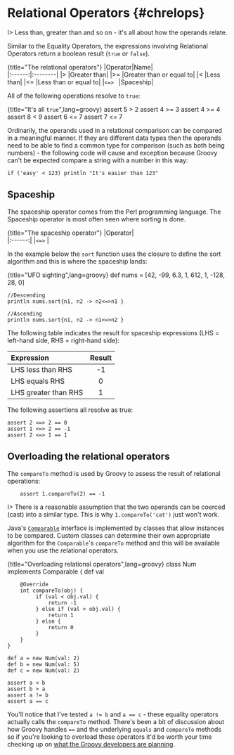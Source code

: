 # Relational Operators {#chrelops}

I> Less than, greater than and so on - it's all about how the operands relate.

Similar to the Equality Operators, the expressions involving Relational Operators return a boolean result (`true` or `false`). 

{title="The relational operators"}
|Operator|Name|     
|:------:|:--------|
|\>      |Greater than|
|\>=     |Greater than or equal to|
|<       |Less than|
|<=      |Less than or equal to|
|`<=> `    |Spaceship|

All of the following operations resolve to `true`:

{title="It's all `true`",lang=groovy}
	assert 5 > 2
	assert 4 >= 3
	assert 4 >= 4
	assert 8 < 9
	assert 6 <= 7
	assert 7 <= 7

Ordinarily, the operands used in a relational comparison can be compared in a meaningful manner. If they are different data types then the operands need to be able to find a common type for comparison (such as both being numbers) - the following code will cause and exception because Groovy can't be expected compare a string with a number in this way:

	if ('easy' < 123) println "It's easier than 123"

## Spaceship
The spaceship operator comes from the Perl programming language. The Spaceship operator is most often seen where sorting is done. 

{title="The spaceship operator"}
|Operator|  
|:------:|
|`<=>`      |  

In the example below the `sort` function uses the closure to define the sort algorithm and this is where the spaceship lands:

{title="UFO sighting",lang=groovy}
	def nums = [42, -99, 6.3, 1, 612, 1, -128, 28, 0]
	
	//Descending
	println nums.sort{n1, n2 -> n2<=>n1 }
	
	//Ascending
	println nums.sort{n1, n2 -> n1<=>n2 }

The following table indicates the result for spaceship expressions (LHS = left-hand side, RHS = right-hand side):

|Expression|Result
|:--|:--:
|LHS less than RHS|-1
|LHS equals RHS|0
|LHS greater than RHS|1

The following assertions all resolve as true:

	assert 2 <=> 2 == 0
	assert 1 <=> 2 == -1
	assert 2 <=> 1 == 1

## Overloading the relational operators
The `compareTo` method is used by Groovy to assess the result of relational operations:

		assert 1.compareTo(2) == -1
	
I> There is a reasonable assumption that the two operands can be coerced (cast) into a similar type. This is why `1.compareTo('cat')` just won't work.

Java's [`Comparable`](http://docs.oracle.com/javase/8/docs/api/index.html) interface is implemented by classes that allow instances to be compared. Custom classes can determine their own appropriate algorithm for the `Comparable`'s `compareTo` method and this will be available when you use the relational operators.

{title="Overloading relational operators",lang=groovy}
	class Num implements Comparable {
	    def val
	    
	    @Override
	    int compareTo(obj) {
	         if (val < obj.val) {
	             return -1
	         } else if (val > obj.val) {
	             return 1
	         } else {
	             return 0
	         } 
	    }
	}
	
	def a = new Num(val: 2)
	def b = new Num(val: 5)
	def c = new Num(val: 2)
	
	assert a < b
	assert b > a
	assert a != b
	assert a == c

You'll notice that I've tested `a != b` and `a == c` - these equality operators actually calls the `compareTo` method. There's been a bit of discussion about how Groovy handles `==` and the underlying `equals` and `compareTo` methods so if you're looking to overload these operators it'd be worth your time checking up on [what the Groovy developers are planning](http://blackdragsview.blogspot.fr/2015/02/getting-rid-of-compareto-for.html).